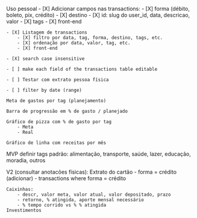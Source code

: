 Uso pessoal
	- [X] Adicionar campos nas transactions:
		- [X] forma (débito, boleto, pix, crédito)
		- [X] destino
		- [X] id: slug do user_id, data, descricao, valor
		- [X] tags
		- [X] front-end

	- [X] Listagem de transactions
		- [X] filtro por data, tag, forma, destino, tags, etc.
		- [X] ordenação por data, valor, tag, etc.
		- [X] front-end

	- [X] search case insensitive
	
	- [ ] make each field of the transactions table editable

	- [ ] Testar com extrato pessoa física

	- [ ] filter by date (range)

	Meta de gastos por tag (planejamento)

	Barra de progressão em % de gasto / planejado

	Gráfico de pizza com % de gasto por tag
		- Meta
		- Real

	Gráfico de linha com receitas por mês

MVP
	definir tags padrão: alimentação, transporte, saúde, lazer, educação, moradia, outros

V2 (consultar anotacões físicas):
	Extrato do cartão
	- forma = crédito (adicionar)
	- transactions where forma = crédito

	Caixinhas:
		- descr, valor meta, valor atual, valor depositado, prazo
		- retorno, % atingida, aporte mensal necessário
		- % tempo corrido vs % % atingida
	Investimentos